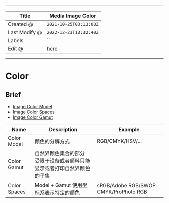 -----

| Title         | Media Image Color                                     |
| ------------- | ----------------------------------------------------- |
| Created @     | `2021-10-25T03:13:08Z`                                |
| Last Modify @ | `2022-12-23T13:32:40Z`                                |
| Labels        | \`\`                                                  |
| Edit @        | [here](https://github.com/junxnone/aiwiki/issues/126) |

-----

# Color

## Brief

  - [Image Color Model](/Image_Color_Model)
  - [Image Color Spaces](/Image_Color_Spaces)
  - [Image Color Gamut](/Image_Color_Gamut)

| Name         | Description                             | Example                               |
| ------------ | --------------------------------------- | ------------------------------------- |
| Color Model  | 颜色的分解方式                                 | RGB/CMYK/HSV/...                      |
| Color Gamut  | 自然界颜色集合的部分<br>受限于设备或者颜料只能显示或者打印自然界颜色的子集 |                                       |
| Color Spaces | Model + Gamut 使用坐标系表示特定的颜色              | sRGB/Adobe RGB/SWOP CMYK/ProPhoto RGB |
